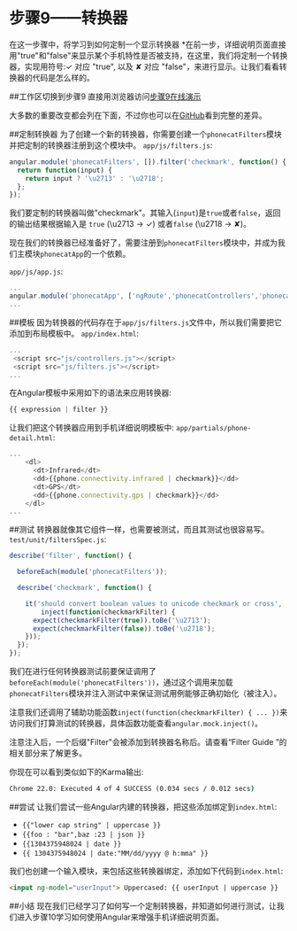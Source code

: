 # 步骤9——转换器
在这一步骤中，将学习到如何定制一个显示转换器
*在前一步，详细说明页面直接用"true"和"false"来显示某个手机特性是否被支持，在这里，我们将定制一个转换器，实现用符号:✓ 对应 "true", 以及 ✘ 对应 "false"，来进行显示。让我们看看转换器的代码是怎么样的。

##工作区切换到步骤9
直接用浏览器访问[步骤9在线演示](http://angular.github.io/angular-phonecat/step-9/app)

大多数的重要改变都会列在下面，不过你也可以在[GitHub](https://github.com/angular/angular-phonecat/compare/step-8...step-9)看到完整的差异。

##定制转换器
为了创建一个新的转换器，你需要创建一个`phonecatFilters`模块并把定制的转换器注册到这个模块中。
`app/js/filters.js`:
```js
angular.module('phonecatFilters', []).filter('checkmark', function() {
  return function(input) {
    return input ? '\u2713' : '\u2718';
  };
});
```
我们要定制的转换器叫做"checkmark"。其输入(`input`)是`true`或者`false`，返回的输出结果根据输入是 `true` (\u2713 -> ✓) 或者`false` (\u2718 -> ✘)。

现在我们的转换器已经准备好了，需要注册到`phonecatFilters`模块中，并成为我们主模块`phonecatApp`的一个依赖。

`app/js/app.js`:
```js
...
angular.module('phonecatApp', ['ngRoute','phonecatControllers','phonecatFilters']);
...
```

##模板
因为转换器的代码存在于`app/js/filters.js`文件中，所以我们需要把它添加到布局模板中。
`app/index.html`:
```js
...
 <script src="js/controllers.js"></script>
 <script src="js/filters.js"></script>
...
```
在Angular模板中采用如下的语法来应用转换器:
```js
{{ expression | filter }}
```
让我们把这个转换器应用到手机详细说明模板中:
`app/partials/phone-detail.html`:
```js
...
    <dl>
      <dt>Infrared</dt>
      <dd>{{phone.connectivity.infrared | checkmark}}</dd>
      <dt>GPS</dt>
      <dd>{{phone.connectivity.gps | checkmark}}</dd>
    </dl>
...
```

##测试
转换器就像其它组件一样，也需要被测试，而且其测试也很容易写。
`test/unit/filtersSpec.js`:
```js
describe('filter', function() {

  beforeEach(module('phonecatFilters'));

  describe('checkmark', function() {

    it('should convert boolean values to unicode checkmark or cross',
        inject(function(checkmarkFilter) {
      expect(checkmarkFilter(true)).toBe('\u2713');
      expect(checkmarkFilter(false)).toBe('\u2718');
    }));
  });
});
```
我们在进行任何转换器测试前要保证调用了`beforeEach(module('phonecatFilters'))`，通过这个调用来加载`phonecatFilters`模块并注入测试中来保证测试用例能够正确初始化（被注入）。

注意我们还调用了辅助功能函数`inject(function(checkmarkFilter) { ... })`来访问我们打算测试的转换器，具体函数功能查看`angular.mock.inject()`。

注意注入后，一个后缀"Filter"会被添加到转换器名称后。请查看“Filter Guide ”的相关部分来了解更多。

你现在可以看到类似如下的Karma输出:
```cmd
Chrome 22.0: Executed 4 of 4 SUCCESS (0.034 secs / 0.012 secs)
```

##尝试
让我们尝试一些Angular内建的转换器，把这些添加绑定到`index.html`:
* `{{"lower cap string" | uppercase }}`
* `{{foo : "bar",baz :23 | json }}`
* `{{1304375948024 | date }}`
* `{{ 1304375948024 | date:"MM/dd/yyyy @ h:mma" }}`

我们也创建一个输入模块，来包括这些转换器绑定，添加如下代码到`index.html`:
```html
<input ng-model="userInput"> Uppercased: {{ userInput | uppercase }}
```

##小结
现在我们已经学习了如何写一个定制转换器，并知道如何进行测试，让我们进入步骤10学习如何使用Angular来增强手机详细说明页面。
















